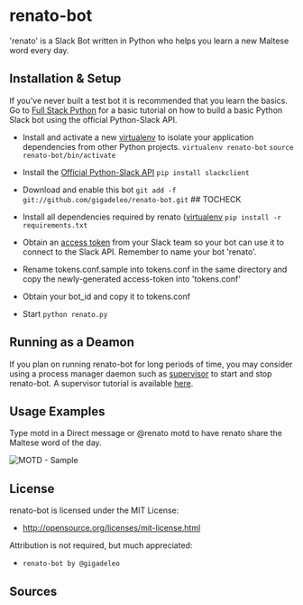 renato-bot
=============
'renato' is a Slack Bot written in Python who helps you learn a new Maltese word every day.

Installation & Setup
-----------
If you've never built a test bot it is recommended that you learn the basics. Go to [Full Stack Python](https://www.fullstackpython.com/blog/build-first-slack-bot-python.html) for a basic tutorial on how to build a basic Python Slack bot using the official Python-Slack API.

* Install and activate a new [virtualenv](http://virtualenv.readthedocs.org/en/latest/) to isolate your application dependencies from other Python projects.
	`virtualenv renato-bot`
	`source renato-bot/bin/activate`

* Install the [Official Python-Slack API](https://github.com/slackapi/python-slackclient)
	`pip install slackclient`

* Download and enable this bot
	`git add -f git://github.com/gigadeleo/renato-bot.git` ## TOCHECK

* Install all dependencies required by renato ([virtualenv](http://virtualenv.readthedocs.org/en/latest/) 	`pip install -r requirements.txt`

* Obtain an [access token](https://api.slack.com/bot-users) from your Slack team so your bot can use it to connect to the Slack API. Remember to name your bot 'renato'.

* Rename tokens.conf.sample into tokens.conf in the same directory and copy the newly-generated access-token into 'tokens.conf'

* Obtain your bot_id and copy it to tokens.conf

* Start
	`python renato.py`

Running as a Deamon
-----------
If you plan on running renato-bot for long periods of time, you may consider using a process manager
daemon such as [supervisor](http://supervisord.org/) to start and stop renato-bot. A supervisor tutorial is available
[here](https://www.digitalocean.com/community/tutorials/how-to-install-and-manage-supervisor-on-ubuntu-and-debian-vps).

Usage Examples
----------
Type motd in a Direct message or @renato motd to have renato share the Maltese word of the day.

![MOTD - Sample](http://i.imgur.com/5v9boTj.png)

License
-----------
renato-bot is licensed under the MIT License:
  - http://opensource.org/licenses/mit-license.html

Attribution is not required, but much appreciated:
  - `renato-bot by @gigadeleo`

Sources
-----------